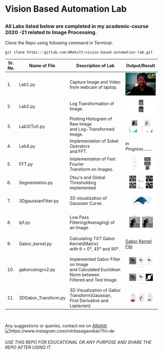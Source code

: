 # Vision Based Automation Lab
## 
### All Labs listed below are completed in my academic-course 2020 -21 related to **Image Processing**.

Clone the Repo using following command in Terminal:
```.py
git clone https://gitlab.com/ARohitt/vision-based-automation-lab.git
```

|Sr. No.| Name of File  | Description of Lab | Output/Result     |
|-------|--------|----------|------------|
| 1.|Lab1.py| Capture Image and Video <br /> from webcam of laptop.|<img src = "Results/CameraImage.png" width="150"/>|
|2.|Lab2.py | Log Transformation of Image.|<img src = "Results/Log_transformation.png" width = "150"/>|
|3.|Lab3(Tut).py| Plotting Histogram of Raw Image<br/> and Log-Transformed Image.|<img src = "Results/Figure_1.png" width="150"/>|
|4.|Lab4.py| Implementation of Sobel Operators <br/>and FFT.| *In Progress*........|
|5.|FFT.py| Implementation of Fast Fourier <br/>Transform on Images.|<img src = "Results/Fourier_Transform.png" width = "150">|
|6.|Segmentation.py| Otsu's and Global Thresholding<br> implemented.|<img src = "Results/OtsuThresh.png" width = "150">|
|7.|3DgaussianFilter.py| 3D visualization of Gaussian Curve.|<img src = "Results/3dgaussian.png" width = "150">|
|8.|lpf.py| Low Pass Filtering(Averaging) of<br> an Image.| <img src = "Results/lpf.png" width = "150">|
|9.|Gabor_kernel.py | Calculating 7X7 Gabor Kernel(Matrix)<br> with θ = 0°, 45° and 90°.|[Gabor Kernel File](https://gitlab.com/ARohitt/vision-based-automation-lab/-/blob/master/Results/gaborcoeff.txt)|
|10.|gaborusingcv2.py| Implemented Gabor Filter on Image<br> and Calculated Euclidean Norm between<br> Filtered and Test Image.|<img src = "Results/gabo_classify2.png" width= "150"> <br><img src = "Results/gabor_classify.png" width = "150">|
|11.|3DGabor_Transform.py|3D Visualization of Gabor Transform(Gaussian, First Derivative and Laplacian).|<img src = "Results/3dgabor.png" width = "150">|

<br>



Any suggestions or queries, contact me on [ARohitt](mailto:rohit.asegaonkar18@vit.edu).<br>
<img src = "https://assets.stickpng.com/images/580b57fcd9996e24bc43c521.png" width = "30" alt = "https://www.instagram.com/rohitasegaonkar/?hl=de">

###### USE THIS REPO FOR EDUCATIONAL OR ANY PURPOSE AND SHARE THE REPO AFTER USING IT.